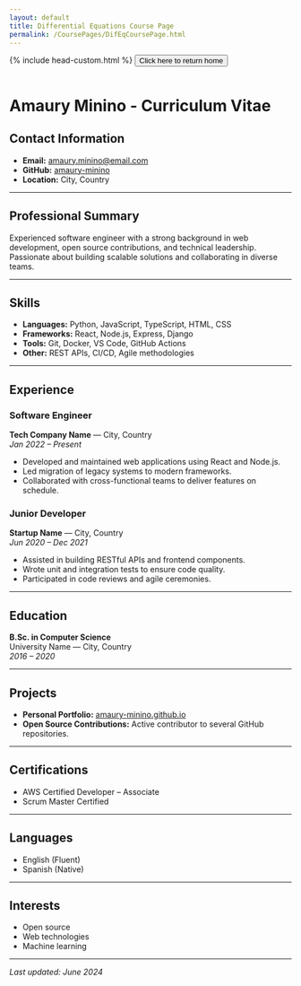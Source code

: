 ```yaml
---
layout: default
title: Differential Equations Course Page
permalink: /CoursePages/DifEqCoursePage.html
---
```


{% include head-custom.html %}
<a href="https://amaury-minino.github.io/" title="Home">
    <button type="button" style="margin-bottom: 1em;">Click here to return home</button>
</a>

# Amaury Minino - Curriculum Vitae

## Contact Information
- **Email:** amaury.minino@email.com
- **GitHub:** [amaury-minino](https://github.com/amaury-minino)
- **Location:** City, Country

---

## Professional Summary
Experienced software engineer with a strong background in web development, open source contributions, and technical leadership. Passionate about building scalable solutions and collaborating in diverse teams.

---

## Skills
- **Languages:** Python, JavaScript, TypeScript, HTML, CSS
- **Frameworks:** React, Node.js, Express, Django
- **Tools:** Git, Docker, VS Code, GitHub Actions
- **Other:** REST APIs, CI/CD, Agile methodologies

---

## Experience

### Software Engineer  
**Tech Company Name** — City, Country  
*Jan 2022 – Present*
- Developed and maintained web applications using React and Node.js.
- Led migration of legacy systems to modern frameworks.
- Collaborated with cross-functional teams to deliver features on schedule.

### Junior Developer  
**Startup Name** — City, Country  
*Jun 2020 – Dec 2021*
- Assisted in building RESTful APIs and frontend components.
- Wrote unit and integration tests to ensure code quality.
- Participated in code reviews and agile ceremonies.

---

## Education

**B.Sc. in Computer Science**  
University Name — City, Country  
*2016 – 2020*

---

## Projects

- **Personal Portfolio:** [amaury-minino.github.io](https://amaury-minino.github.io)
- **Open Source Contributions:** Active contributor to several GitHub repositories.

---

## Certifications

- AWS Certified Developer – Associate
- Scrum Master Certified

---

## Languages

- English (Fluent)
- Spanish (Native)

---

## Interests

- Open source
- Web technologies
- Machine learning

---

_Last updated: June 2024_